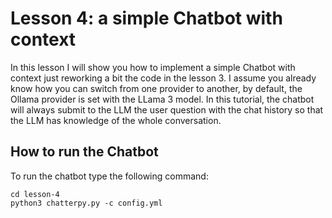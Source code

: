# Lesson 4: a simple Chatbot with context

In this lesson I will show you how to implement a simple Chatbot with context just reworking a bit the code in the lesson 3.
I assume you already know how you can switch from one provider to another, by default, the Ollama provider is set with the LLama 3 model.
In this tutorial, the chatbot will always submit to the LLM the user question with the chat history so that the LLM has knowledge of the whole conversation.

## How to run the Chatbot

To run the chatbot type the following command:

```
cd lesson-4
python3 chatterpy.py -c config.yml
```
